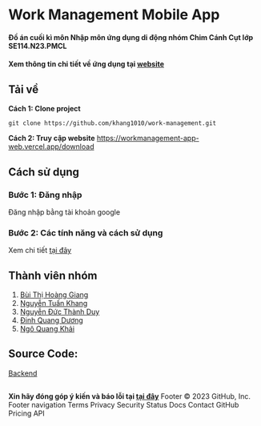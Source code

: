 # Work Management Mobile App 
#### Đồ án cuối kì môn Nhập môn ứng dụng di động nhóm Chim Cánh Cụt lớp SE114.N23.PMCL
#### Xem thông tin chi tiết về ứng dụng tại [website](https://workmanagement-app-web.vercel.app/?fbclid=IwAR2fHZ7v2mTvBdGhHFhUS-ivGVz3jSdvFLoeMMOHSP-RiCD8-XoLmreqZfw)

## Tải về
**Cách 1: Clone project**
```
git clone https://github.com/khang1010/work-management.git
```
**Cách 2: Truy cập website**
https://workmanagement-app-web.vercel.app/download
## Cách sử dụng
### Bước 1: Đăng nhập
Đăng nhập bằng tài khoản google

### Bước 2: Các tính năng và cách sử dụng
Xem chi tiết [tại đây](https://uithcm-my.sharepoint.com/:p:/g/personal/21520953_ms_uit_edu_vn/EeOH63T7iC9Ghn5j0omGVkQBpMbEqBZl3Q46ruLTmTQxnw?e=onFtuM&fbclid=IwAR0LJc0FOYB7E2ekxv5FVgJrwhpx6nBVHSeBCSNqOVhVC6Iugp2hJijad3c)


## Thành viên nhóm

1. [Bùi Thị Hoàng Giang](https://github.com/bthZang) 
2. [Nguyễn Tuấn Khang](https://github.com/khang1010)
3. [Nguyễn Đức Thành Duy](https://github.com/DuyDangCode)
4. [Đinh Quang Dương](https://github.com/QuangDuong2903)
5. [Ngô Quang Khải](https://github.com/doublek2712)

## Source Code:
[Backend](https://github.com/QuangDuong2903/SE114-final-project-backend) 

##
**Xin hãy đóng góp ý kiến và báo lỗi tại [tại đây](https://mail.google.com/mail/u/0/?fs=1&to=quangduongptsc@gmail.com&su=SUBJECT&body=BODY&bcc=quangduongptsc@gmail.com&tf=cm)**
Footer
© 2023 GitHub, Inc.
Footer navigation
Terms
Privacy
Security
Status
Docs
Contact GitHub
Pricing
API
